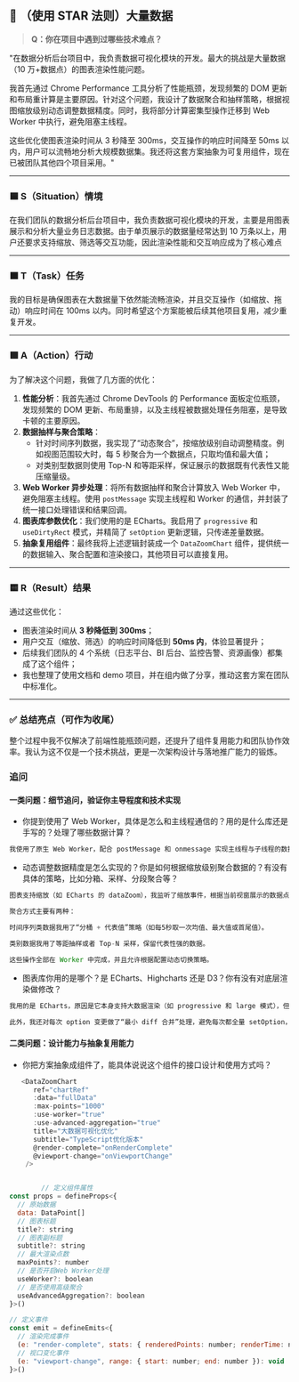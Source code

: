 ## 💬 （使用 STAR 法则）大量数据

> **Q：你在项目中遇到过哪些技术难点？**

"在数据分析后台项目中，我负责数据可视化模块的开发。最大的挑战是大量数据（10 万+数据点）的图表渲染性能问题。

我首先通过 Chrome Performance 工具分析了性能瓶颈，发现频繁的 DOM 更新和布局重计算是主要原因。针对这个问题，我设计了数据聚合和抽样策略，根据视图缩放级别动态调整数据精度。同时，我将部分计算密集型操作迁移到 Web Worker 中执行，避免阻塞主线程。

这些优化使图表渲染时间从 3 秒降至 300ms，交互操作的响应时间降至 50ms 以内，用户可以流畅地分析大规模数据集。我还将这套方案抽象为可复用组件，现在已被团队其他四个项目采用。"

---

### 🟦 S（Situation）情境

在我们团队的数据分析后台项目中，我负责数据可视化模块的开发，主要是用图表展示和分析大量业务日志数据。由于单页展示的数据量经常达到 10 万条以上，用户还要求支持缩放、筛选等交互功能，因此渲染性能和交互响应成为了核心难点

---

### 🟧 T（Task）任务

我的目标是确保图表在大数据量下依然能流畅渲染，并且交互操作（如缩放、拖动）响应时间在 100ms 以内。同时希望这个方案能被后续其他项目复用，减少重复开发。

---

### 🟩 A（Action）行动

为了解决这个问题，我做了几方面的优化：

1. **性能分析**：我首先通过 Chrome DevTools 的 Performance 面板定位瓶颈，发现频繁的 DOM 更新、布局重排，以及主线程被数据处理任务阻塞，是导致卡顿的主要原因。
2. **数据抽样与聚合策略**：
   - 针对时间序列数据，我实现了“动态聚合”，按缩放级别自动调整精度。例如视图范围较大时，每 5 秒聚合为一个数据点，只取均值和最大值；
   - 对类别型数据则使用 Top-N 和等距采样，保证展示的数据既有代表性又能压缩量级。
3. **Web Worker 异步处理**：将所有数据抽样和聚合计算放入 Web Worker 中，避免阻塞主线程。使用 `postMessage` 实现主线程和 Worker 的通信，并封装了统一接口处理错误和结果回调。
4. **图表库参数优化**：我们使用的是 ECharts。我启用了 `progressive` 和 `useDirtyRect` 模式，并精简了 `setOption` 更新逻辑，只传递差量数据。
5. **抽象复用组件**：最终我将上述逻辑封装成一个 `DataZoomChart` 组件，提供统一的数据输入、聚合配置和渲染接口，其他项目可以直接复用。

---

### 🟨 R（Result）结果

通过这些优化：

- 图表渲染时间从 **3 秒降低到 300ms**；
- 用户交互（缩放、筛选）的响应时间降低到 **50ms 内**，体验显著提升；
- 后续我们团队的 4 个系统（日志平台、BI 后台、监控告警、资源画像）都集成了这个组件；
- 我也整理了使用文档和 demo 项目，并在组内做了分享，推动这套方案在团队中标准化。

---

### ✅ 总结亮点（可作为收尾）

整个过程中我不仅解决了前端性能瓶颈问题，还提升了组件复用能力和团队协作效率。我认为这不仅是一个技术挑战，更是一次架构设计与落地推广能力的锻炼。

### 追问

#### 一类问题：**细节追问，验证你主导程度和技术实现**

- 你提到使用了 Web Worker，具体是怎么和主线程通信的？用的是什么库还是手写的？处理了哪些数据计算？

```js
我使用了原生 Web Worker，配合 postMessage 和 onmessage 实现主线程与子线程的数据通信。图表初始化时，我将原始大数据传入 Worker，在子线程中进行数据抽样、分组聚合等计算处理，处理完成后再将精简数据回传主线程用于渲染。为了保证安全性和可维护性，我对数据格式做了结构校验，并封装了 Worker 的初始化、重用与销毁逻辑，避免内存泄漏问题。
```

- 动态调整数据精度是怎么实现的？你是如何根据缩放级别聚合数据的？有没有具体的策略，比如分箱、采样、分段聚合等？

```js
图表支持缩放（如 ECharts 的 dataZoom），我监听了缩放事件，根据当前视窗展示的数据点数量计算采样密度。如果可视区域内数据点 > 1000，就启动数据聚合。

聚合方式主要有两种：

时间序列类数据我用了“分桶 + 代表值”策略（如每5秒取一次均值、最大值或首尾值）。

类别数据我用了等距抽样或者 Top-N 采样，保留代表性强的数据。

这些操作全部在 Worker 中完成，并且允许根据配置动态切换策略。
```

- 图表库你用的是哪个？是 ECharts、Highcharts 还是 D3？你有没有对底层渲染做修改？

```js
我用的是 ECharts，原因是它本身支持大数据渲染（如 progressive 和 large 模式），但在极端情况下也存在卡顿。所以我开启了 useDirtyRect 和 progressiveThreshold，在数据量大于 1 万时启用渐进渲染，降低渲染压力。

此外，我还对每次 option 变更做了“最小 diff 合并”处理，避免每次都全量 setOption，尤其在交互频繁时效果明显。


```

#### 二类问题：**设计能力与抽象复用能力**

- 你把方案抽象成组件了，能具体说说这个组件的接口设计和使用方式吗？

```js
   <DataZoomChart
      ref="chartRef"
      :data="fullData"
      :max-points="1000"
      :use-worker="true"
      :use-advanced-aggregation="true"
      title="大数据可视化优化"
      subtitle="TypeScript优化版本"
      @render-complete="onRenderComplete"
      @viewport-change="onViewportChange"
    />


        // 定义组件属性
const props = defineProps<{
  // 原始数据
  data: DataPoint[]
  // 图表标题
  title?: string
  // 图表副标题
  subtitle?: string
  // 最大渲染点数
  maxPoints?: number
  // 是否开启Web Worker处理
  useWorker?: boolean
  // 是否使用高级聚合
  useAdvancedAggregation?: boolean
}>()

// 定义事件
const emit = defineEmits<{
  // 渲染完成事件
  (e: "render-complete", stats: { renderedPoints: number; renderTime: number }): void
  // 视口变化事件
  (e: "viewport-change", range: { start: number; end: number }): void
}>()

```
